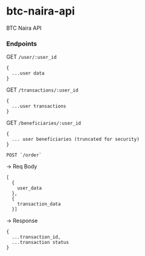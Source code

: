 # btc-naira-api
BTC Naira API

### Endpoints

GET `/user/:user_id`
```
{
  ...user data
}

```

GET `/transactions/:user_id`

```
{
  ...user transactions
}
```

GET `/beneficiaries/:user_id`

```
{
  ... user beneficiaries (truncated for security)
}

POST `/order`
```
-> Req Body
```
[
  {
    user_data
  }, 
  {
    transaction_data
  }]
```

-> Response
```
{
  ...transaction_id,
  ...transaction status
}
```
